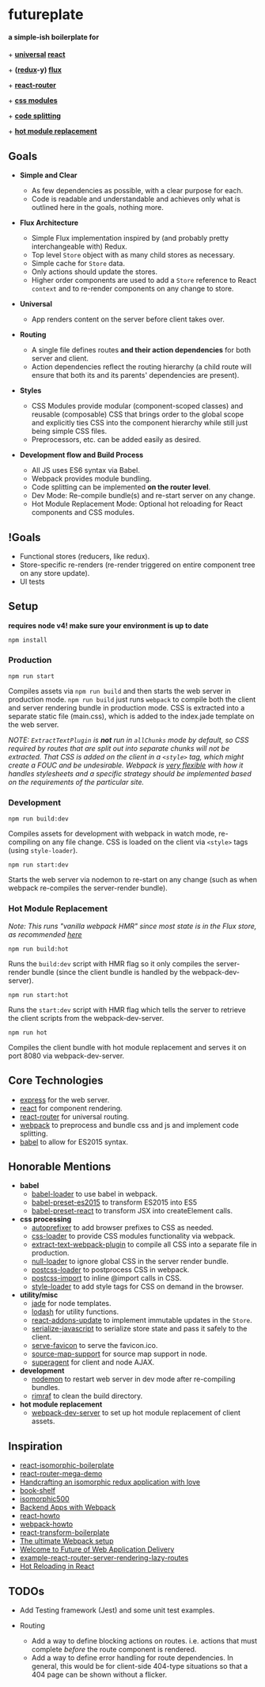 # futureplate

#### a simple-ish boilerplate for

\+ **[universal](https://medium.com/@mjackson/universal-javascript-4761051b7ae9#.3br8rkdud) [react](https://facebook.github.io/react/)**

\+ **([redux](http://redux.js.org/)-y) [flux](https://facebook.github.io/flux/)**

\+ **[react-router](https://github.com/rackt/react-router)**

\+ **[css modules](http://glenmaddern.com/articles/css-modules)**

\+ **[code splitting](https://webpack.github.io/docs/code-splitting.html)**

\+ **[hot module replacement](https://webpack.github.io/docs/hot-module-replacement.html)**

## Goals

* **Simple and Clear**

    * As few dependencies as possible, with a clear purpose for each.
    * Code is readable and understandable and achieves only what is outlined here in the goals, nothing more.

* **Flux Architecture**

    * Simple Flux implementation inspired by (and probably pretty interchangeable with) Redux.
    * Top level `Store` object with as many child stores as necessary.
    * Simple cache for `Store` data.
    * Only actions should update the stores.
    * Higher order components are used to add a `Store` reference to React `context` and to re-render components on any change to store.


* **Universal**

    * App renders content on the server before client takes over.

* **Routing**

    * A single file defines routes **and their action dependencies** for both server and client.
    * Action dependencies reflect the routing hierarchy (a child route will ensure that both its and its parents' dependencies are present).

* **Styles**

    * CSS Modules provide modular (component-scoped classes) and reusable (composable) CSS that brings order to the global scope and explicitly ties CSS into the component hierarchy while still just being simple CSS files.
    * Preprocessors, etc. can be added easily as desired.

* **Development flow and Build Process**

    * All JS uses ES6 syntax via Babel.
    * Webpack provides module bundling.
    * Code splitting can be implemented **on the router level**.
    * Dev Mode: Re-compile bundle(s) and re-start server on any change.
    * Hot Module Replacement Mode: Optional hot reloading for React components and CSS modules.


## !Goals

* Functional stores (reducers, like redux).
* Store-specific re-renders (re-render triggered on entire component tree on any store update).
* UI tests


## Setup

**requires node v4! make sure your environment is up to date**

`npm install`

### Production

`npm run start`

Compiles assets via `npm run build` and then starts the web server in production mode.
`npm run build` just runs `webpack` to compile both the client and server rendering bundle in production mode.
CSS is extracted into a separate static file (main.css), which is added to the index.jade template on the web server.

*NOTE: `ExtractTextPlugin` is __not__ run in `allChunks` mode by default, so CSS required by routes that are split out into separate chunks will not be extracted. That CSS is added on the client in a `<style>` tag, which might create a FOUC and be undesirable. Webpack is [very flexible](https://webpack.github.io/docs/stylesheets.html#separate-css-bundle) with how it handles stylesheets and a specific strategy should be implemented based on the requirements of the particular site.*


### Development

`npm run build:dev`

Compiles assets for development with webpack in watch mode, re-compiling on any file change.
CSS is loaded on the client via `<style>` tags (using `style-loader`).

`npm run start:dev`

Starts the web server via nodemon to re-start on any change (such as when webpack re-compiles the server-render bundle).


### Hot Module Replacement

*Note: This runs "vanilla webpack HMR" since most state is in the Flux store, as recommended [here](https://github.com/reactjs/redux/pull/1455)*

`npm run build:hot`

Runs the `build:dev` script with HMR flag so it only compiles the server-render bundle (since the client bundle is handled by the webpack-dev-server).

`npm run start:hot`

Runs the `start:dev` script with HMR flag which tells the server to retrieve the client scripts from the webpack-dev-server.

`npm run hot`

Compiles the client bundle with hot module replacement and serves it on port 8080 via webpack-dev-server.


## Core Technologies

* [express](http://expressjs.com/en/index.html) for the web server.
* [react](https://facebook.github.io/react/) for component rendering.
* [react-router](https://github.com/rackt/react-router) for universal routing.
* [webpack](https://webpack.github.io/) to preprocess and bundle css and js and implement code splitting.
* [babel](https://babeljs.io/) to allow for ES2015 syntax.


## Honorable Mentions

* **babel**
   * [babel-loader](https://github.com/babel/babel-loader) to use babel in webpack.
   * [babel-preset-es2015](https://babeljs.io/docs/plugins/preset-es2015/) to transform ES2015 into ES5
   * [babel-preset-react](https://babeljs.io/docs/plugins/preset-react/) to transform JSX into createElement calls.
* **css processing**
   * [autoprefixer](https://github.com/postcss/autoprefixer) to add browser prefixes to CSS as needed.
   * [css-loader](https://github.com/webpack/css-loader) to provide CSS modules functionality via webpack.
   * [extract-text-webpack-plugin](https://github.com/webpack/extract-text-webpack-plugin) to compile all CSS into a separate file in production.
   * [null-loader](https://github.com/webpack/null-loader) to ignore global CSS in the server render bundle.
   * [postcss-loader](https://github.com/postcss/postcss-loader) to postprocess CSS in webpack.
   * [postcss-import](https://github.com/postcss/postcss-import) to inline @import calls in CSS.
   * [style-loader](https://github.com/webpack/style-loader) to add style tags for CSS on demand in the browser.
* **utility/misc**
   * [jade](http://jade-lang.com/) for node templates.
   * [lodash](lodash.com) for utility functions.
   * [react-addons-update](https://facebook.github.io/react/docs/update.html) to implement immutable updates in the `Store`.
   * [serialize-javascript](https://github.com/yahoo/serialize-javascript) to serialize store state and pass it safely to the client.
   * [serve-favicon](https://github.com/expressjs/serve-favicon) to serve the favicon.ico.
   * [source-map-support](https://github.com/evanw/node-source-map-support) for source map support in node.
   * [superagent](http://visionmedia.github.io/superagent/) for client and node AJAX.
* **development**
   * [nodemon](https://github.com/remy/nodemon) to restart web server in dev mode after re-compiling bundles.
   * [rimraf](https://github.com/isaacs/rimraf) to clean the build directory.
* **hot module replacement**
   * [webpack-dev-server](http://webpack.github.io/docs/webpack-dev-server.html) to set up hot module replacement of client assets.


## Inspiration

* [react-isomorphic-boilerplate](http://jmfurlott.com/tutorial-setting-up-a-simple-isomorphic-react-app/)
* [react-router-mega-demo](https://github.com/rackt/react-router-mega-demo)
* [Handcrafting an isomorphic redux application with love](https://medium.com/front-end-developers/handcrafting-an-isomorphic-redux-application-with-love-40ada4468af4#.n33zx5ee0)
* [book-shelf](https://github.com/jarsbe/book-shelf/tree/isomorphic)
* [isomorphic500](https://github.com/gpbl/isomorphic500)
* [Backend Apps with Webpack](http://jlongster.com/Backend-Apps-with-Webpack--Part-I)
* [react-howto](https://github.com/petehunt/react-howto)
* [webpack-howto](https://github.com/petehunt/webpack-howto)
* [react-transform-boilerplate](https://github.com/gaearon/react-transform-boilerplate)
* [The ultimate Webpack setup](http://www.christianalfoni.com/articles/2015_04_19_The-ultimate-webpack-setup)
* [Welcome to Future of Web Application Delivery](https://medium.com/@ryanflorence/welcome-to-future-of-web-application-delivery-9750b7564d9f#.fdd6gffgt)
* [example-react-router-server-rendering-lazy-routes](https://github.com/rackt/example-react-router-server-rendering-lazy-routes)
* [Hot Reloading in React](https://medium.com/@dan_abramov/hot-reloading-in-react-1140438583bf#.kkvrddsr5)

## TODOs

* Add Testing framework (Jest) and some unit test examples.
* Routing

    * Add a way to define blocking actions on routes. i.e. actions that must complete *before* the route component is rendered.  
    * Add a way to define error handling for route dependencies. In general, this would be for client-side 404-type situations so that a 404 page can be shown without a flicker.

